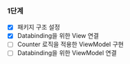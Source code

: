 ### 1단계
- [x] 패키지 구조 설정
- [x] Databinding을 위한 View 연결
- [ ] Counter 로직을 적용한 ViewModel 구현
- [ ] Databinding을 위한 ViewModel 연결